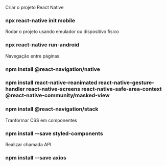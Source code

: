 Criar o projeto React Native
### npx react-native init mobile

Rodar o projeto usando emulador ou dispositivo fisico
### npx react-native run-android

Navegação entre páginas
### npm install @react-navigation/native

### npm install react-native-reanimated react-native-gesture-handler react-native-screens react-native-safe-area-context @react-native-community/masked-view

### npm install @react-navigation/stack

Tranformar CSS em componentes
### npm install --save styled-components

Realizar chamada API
### npm install --save axios 